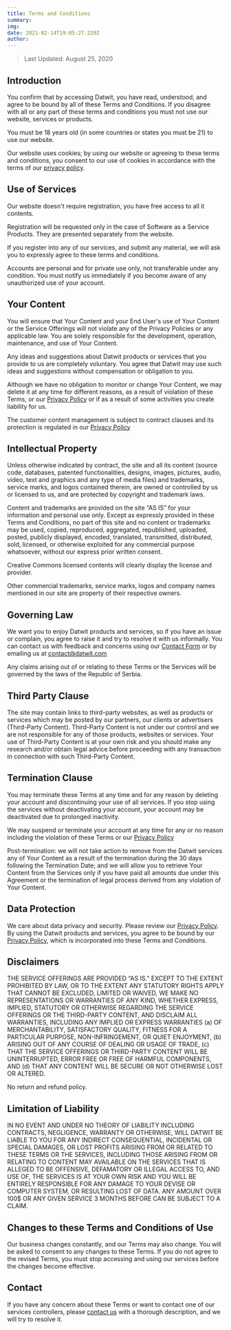 ```yaml
---
title: Terms and Conditions
summary: 
img:
date: 2021-02-14T19:05:27.220Z
author:
---
```


> Last Updated: August 25, 2020

Introduction
-------------

You confirm that by accessing Datwit, you have read, understood, and agree to be bound by all of these Terms and Conditions. If you disagree with all or any part of these terms and conditions you must not use our website, services or products.

You must be 18 years old (in some countries or states you must be 21) to use our website.

Our website uses cookies; by using our website or agreeing to these terms and conditions, you consent to our use of cookies in accordance with the terms of our [privacy policy](https://datwit.com/privacy).

Use of Services
---------------

Our website doesn't require registration, you have free access to all it contents.

Registration will be requested only in the case of Software as a Service Products. They are presented separately from the website.

If you register into any of our services, and submit any material, we will ask you to expressly agree to these terms and conditions.

Accounts are personal and for private use only, not transferable under any condition. You must notify us immediately if you become aware of any unauthorized use of your account.

Your Content
------------

You will ensure that Your Content and your End User's use of Your Content or the Service Offerings will not violate any of the Privacy Policies or any applicable law. You are solely responsible for the development, operation, maintenance, and use of Your Content.

Any ideas and suggestions about Datwit products or services that you provide to us are completely voluntary. You agree that Datwit may use such ideas and suggestions without compensation or obligation to you.

Although we have no obligation to monitor or change Your Content, we may delete it at any time for different reasons, as a result of violation of these Terms, or our [Privacy Policy](https://datwit.com/privacy) or if as a result of some activities you create liability for us.

The customer content management is subject to contract clauses and its protection is regulated in our [Privacy Policy](https://datwit.com/privacy)

Intellectual Property
---------------------

Unless otherwise indicated by contract, the site and all its content (source code, databases, patented functionalities, designs, images, pictures, audio, video, text and graphics and any type of media files) and trademarks, service marks, and logos contained therein, are owned or controlled by us or licensed to us, and are protected by copyright and trademark laws.

Content and trademarks are provided on the site “AS IS” for your information and personal use only. Except as expressly provided in these Terms and Conditions, no part of this site and no content or trademarks may be used, copied, reproduced, aggregated, republished, uploaded, posted, publicly displayed, encoded, translated, transmitted, distributed, sold, licensed, or otherwise exploited for any commercial purpose whatsoever, without our express prior written consent.

Creative Commons licensed contents will clearly display the license and provider.

Other commercial trademarks, service marks, logos and company names mentioned in our site are property of their respective owners.

Governing Law
-------------

We want you to enjoy Datwit products and services, so if you have an issue or complain, you agree to raise it and try to resolve it with us informally. You can contact us with feedback and concerns using our [Contact Form](https://datwit.com/contact) or by emailing us at [contact@datwit.com](mailto:contact@datwit.com)

Any claims arising out of or relating to these Terms or the Services will be governed by the laws of the Republic of Serbia.

Third Party Clause
------------------

The site may contain links to third-party websites, as well as products or services which may be posted by our partners, our clients or advertisers (Third-Party Content). Third-Party Content is not under our control and we are not responsible for any of those products, websites or services. Your use of Third-Party Content is at your own risk and you should make any research and/or obtain legal advice before proceeding with any transaction in connection with such Third-Party Content.

Termination Clause
------------------

You may terminate these Terms at any time and for any reason by deleting your account and discontinuing your use of all services. If you stop using the services without deactivating your account, your account may be deactivated due to prolonged inactivity.

We may suspend or terminate your account at any time for any or no reason including the violation of these Terms or our [Privacy Policy](https://datwit.com/privacy)

Post-termination: we will not take action to remove from the Datwit services any of Your Content as a result of the termination during the 30 days following the Termination Date; and we will allow you to retrieve Your Content from the Services only if you have paid all amounts due under this Agreement or the termination of legal process derived from any violation of Your Content.

Data Protection
---------------

We care about data privacy and security. Please review our [Privacy Policy](https://datwit.com/privacy). By using the Datwit products and services, you agree to be bound by our [Privacy Policy](https://datwit.com/privacy), which is incorporated into these Terms and Conditions.

Disclaimers
-----------------

THE SERVICE OFFERINGS ARE PROVIDED “AS IS.” EXCEPT TO THE EXTENT PROHIBITED BY LAW, OR TO THE EXTENT ANY STATUTORY RIGHTS APPLY THAT CANNOT BE EXCLUDED, LIMITED OR WAIVED, WE MAKE NO REPRESENTATIONS OR WARRANTIES OF ANY KIND, WHETHER EXPRESS, IMPLIED, STATUTORY OR OTHERWISE REGARDING THE SERVICE OFFERINGS OR THE THIRD-PARTY CONTENT, AND DISCLAIM ALL WARRANTIES, INCLUDING ANY IMPLIED OR EXPRESS WARRANTIES (a) OF MERCHANTABILITY, SATISFACTORY QUALITY, FITNESS FOR A PARTICULAR PURPOSE, NON-INFRINGEMENT, OR QUIET ENJOYMENT, (b) ARISING OUT OF ANY COURSE OF DEALING OR USAGE OF TRADE, (c) THAT THE SERVICE OFFERINGS OR THIRD-PARTY CONTENT WILL BE UNINTERRUPTED, ERROR FREE OR FREE OF HARMFUL COMPONENTS, AND (d) THAT ANY CONTENT WILL BE SECURE OR NOT OTHERWISE LOST OR ALTERED.

No return and refund policy.

Limitation of Liability
-----------------------

IN NO EVENT AND UNDER NO THEORY OF LIABILITY INCLUDING CONTRACTS, NEGLIGENCE, WARRANTY OR OTHERWISE, WILL DATWIT BE LIABLE TO YOU FOR ANY INDIRECT CONSEQUENTIAL, INCIDENTAL OR SPECIAL DAMAGES, OR LOST PROFITS ARISING FROM OR RELATED TO THESE TERMS OR THE SERVICES, INCLUDING THOSE ARISING FROM OR RELATING TO CONTENT MAY AVAILABLE ON THE SERVICES THAT IS ALLEGED TO BE OFFENSIVE, DEFAMATORY OR ILLEGAL ACCESS TO, AND USE OF, THE SERVICES IS AT YOUR OWN RISK AND YOU WILL BE ENTIRELY RESPONSIBLE FOR ANY DAMAGE TO YOUR DEVISE OR COMPUTER SYSTEM, OR RESULTING LOST OF DATA. ANY AMOUNT OVER 100$ OR ANY GIVEN SERVICE 3 MONTHS BEFORE CAN BE SUBJECT TO A CLAIM.

Changes to these Terms and Conditions of Use
--------------------------------------------

Our business changes constantly, and our Terms may also change. You will be asked to consent to any changes to these Terms. If you do not agree to the revised Terms, you must stop accessing and using our services before the changes become effective.

Contact
-------

If you have any concern about these Terms or want to contact one of our services controllers, please [contact us](https://datwit.com/contact) with a thorough description, and we will try to resolve it.

